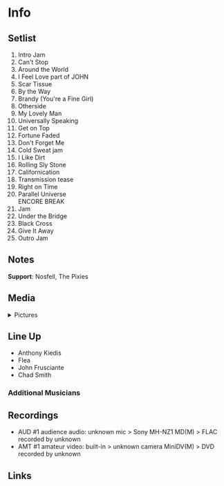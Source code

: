 # Info

## Setlist

1. Intro Jam
2. Can't Stop
3. Around the World
4. I Feel Love part of JOHN
5. Scar Tissue
6. By the Way
7. Brandy (You're a Fine Girl)
8. Otherside
9. My Lovely Man
10. Universally Speaking
11. Get on Top
12. Fortune Faded
13. Don't Forget Me
14. Cold Sweat jam
15. I Like Dirt
16. Rolling Sly Stone
17. Californication
18. Transmission tease
19. Right on Time
20. Parallel Universe
<br>ENCORE BREAK
21. Jam
22. Under the Bridge
23. Black Cross
24. Give It Away
25. Outro Jam

## Notes

**Support**: Nosfell, The Pixies

## Media 

<details>
  <summary>Pictures</summary>
  <!--<img alt="Setlist" title="Setlist" src="_.jpg" height="200" />-->
  <!--<img alt="Clipping" title="Clipping" src="_.jpg" height="200" />-->
</details>

## Line Up

* Anthony Kiedis
* Flea
* John Frusciante
* Chad Smith

### Additional Musicians

## Recordings

* AUD #1 audience audio: unknown mic > Sony MH-NZ1 MD(M) > FLAC recorded by unknown
* AMT #1 amateur video: built-in > unknown camera MiniDV(M) > DVD recorded by unknown

## Links
